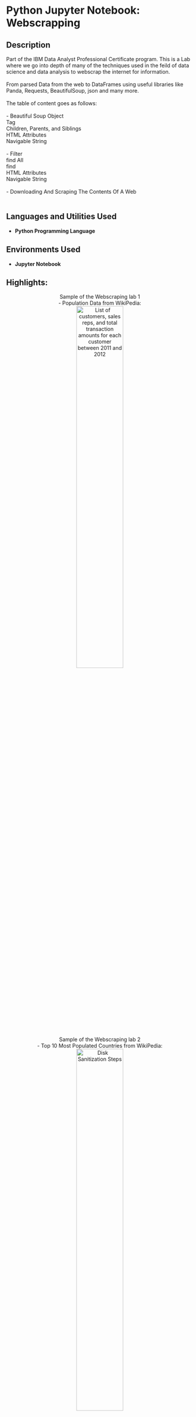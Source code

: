 
<h1>Python Jupyter Notebook: Webscrapping </h1>

<h2>Description</h2>
Part of the IBM Data Analyst Professional Certificate program. This is a Lab where we go into depth of many of the techniques used in the feild of data science and data analysis to webscrap the internet for information.
<br/><br/>From parsed Data from the web to DataFrames using useful libraries like Panda, Requests, BeautifulSoup, json and many more.  
<br/><br/>The table of content goes as follows:<br/><br/>
- Beautiful Soup Object<br/>
 Tag<br/>
 Children, Parents, and Siblings<br/>
 HTML Attributes<br/>
 Navigable String<br/><br/>
- Filter<br/>
 find All<br/>
 find<br/>
 HTML Attributes<br/>
 Navigable String<br/><br/>
- Downloading And Scraping The Contents Of A Web<br/>
<br />


<h2>Languages and Utilities Used</h2>

- <b> Python Programming Language </b> 


<h2>Environments Used </h2>

- <b> Jupyter Notebook </b> 

<h2>Highlights:</h2>

<p align="center">
Sample of the Webscraping lab 1 <br/>- Population Data from WikiPedia:<br/>
<img src="https://i.imgur.com/XzURHva.png" height="50%" width="50%" alt="List of customers, sales reps, and total transaction amounts for each customer between 2011 and 2012"/>
<br />
<br />
Sample of the Webscraping lab 2 <br/>- Top 10 Most Populated Countries from WikiPedia:<br/>
<img src="https://i.imgur.com/lsIGyKd.png" height="50%" width="50%" alt="Disk Sanitization Steps"/>
<br />
<br />
</p>

<!--
 ```diff
- text in red
+ text in green
! text in orange
# text in gray
@@ text in purple (and bold)@@
```
--!>
